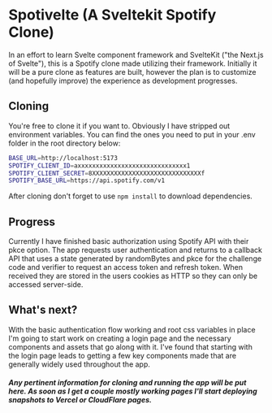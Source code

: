 
# Spotivelte (A Sveltekit Spotify Clone)

In an effort to learn Svelte component framework and SvelteKit ("the Next.js of Svelte"), this is a Spotify clone made utilizing their framework.  Initially it will be a pure clone as features are built, however the plan is to customize (and hopefully improve) the experience as development progresses.

## Cloning

You're free to clone it if you want to.  Obviously I have stripped out environment variables.  You can find the ones you need to put in your .env folder in the root directory below:

```bash
BASE_URL=http://localhost:5173
SPOTIFY_CLIENT_ID=axxxxxxxxxxxxxxxxxxxxxxxxxxxxxx1
SPOTIFY_CLIENT_SECRET=8XXXXXXXXXXXXXXXXXXXXXXXXXXXXXXf
SPOTIFY_BASE_URL=https://api.spotify.com/v1
```
After cloning don't forget to use `npm install` to download dependencies.

## Progress

Currently I have finished basic authorization using Spotify API with their pkce option.  The app requests user authentication and returns to a callback API that uses a state generated by randomBytes and pkce for the challenge code and verifier to request an access token and refresh token.  When received they are stored in the users cookies as HTTP so they can only be accessed server-side.  

## What's next?

With the basic authentication flow working and root css variables in place I'm going to start work on creating a login page and the necessary components and assets that go along with it.  I've found that starting with the login page leads to getting a few key components made that are generally widely used throughout the app.

##### Any pertinent information for cloning and running the app will be put here.  As soon as I get a couple *mostly* working pages I'll start deploying snapshots to Vercel or CloudFlare pages.  
